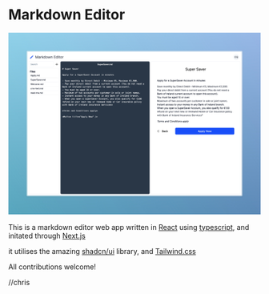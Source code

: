 # Markdown Editor

![Alt text](image.png)

This is a markdown editor web app written in [React](https://react.dev/) using [typescript](https://www.typescriptlang.org/), and initated through [Next.js](https://nextjs.org/)

it utilises the amazing [shadcn/ui](https://ui.shadcn.com/) library, and [Tailwind.css](https://tailwindcss.com/)

All contributions welcome!

//chris